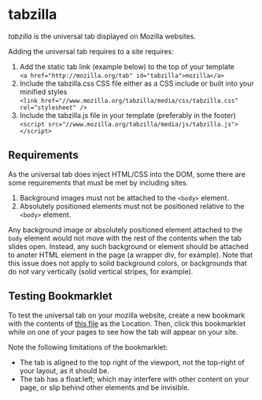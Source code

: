 tabzilla
========

*tabzilla* is the universal tab displayed on Mozilla websites.

Adding the universal tab requires to a site requires:

1. Add the static tab link (example below) to the top of your template  
    ```<a href="http://mozilla.org/tab" id="tabzilla">mozilla</a>```
2. Include the tabzilla.css CSS file either as a CSS include or built into your minified styles  
    ```<link href="//www.mozilla.org/tabzilla/media/css/tabzilla.css" rel="stylesheet" />```
3. Include the tabzilla.js file in your template (preferably in the footer)  
    ```<script src="//www.mozilla.org/tabzilla/media/js/tabzilla.js"></script>```

Requirements
------------

As the universal tab does inject HTML/CSS into the DOM, some there are some requirements that must be met by including sites.

1. Background images must not be attached to the ```<body>``` element.
2. Absolutely positioned elements must not be positioned relative to the ```<body>``` element.

Any background image or absolutely positioned element attached to the ```body``` element would not move with the rest of the contents when the tab slides open. Instead, any such background or element should be attached to anoter HTML element in the page (a wrapper div, for example). Note that this issue does not apply to solid background colors, or backgrounds that do not vary vertically (solid vertical stripes, for example).

Testing Bookmarklet
-------------------
To test the universal tab on your mozilla website, create a new bookmark with the contents of <a href="https://github.com/mozilla/tabzilla/blob/master/media/bookmarklet/tabzilla.url">this file</a> as the Location. Then, click this bookmarklet while on one of your pages to see how the tab will appear on your site.

Note the following limitations of the bookmarklet:

* The tab is aligned to the top right of the viewport, not the top-right of your layout, as it should be.
* The tab has a float:left; which may interfere with other content on your page, or slip behind other elements and be invisible.